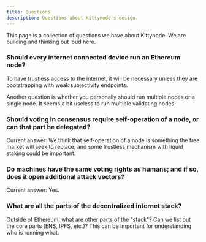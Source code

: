 ```yaml
---
title: Questions 
description: Questions about Kittynode's design.
---
```


This page is a collection of questions we have about Kittynode. We are building and thinking out loud here.

### Should every internet connected device run an Ethereum node?

To have trustless access to the internet, it will be necessary unless they are bootstrapping with weak subjectivity endpoints.

Another question is whether you personally should run multiple nodes or a single node. It seems a bit useless to run multiple validating nodes.

### Should voting in consensus require self-operation of a node, or can that part be delegated?

Current answer: We think that self-operation of a node is something the free market will seek to replace, and some trustless mechanism with liquid staking could be important.

### Do machines have the same voting rights as humans; and if so, does it open additional attack vectors?

Current answer: Yes.

### What are all the parts of the decentralized internet stack?

Outside of Ethereum, what are other parts of the "stack"? Can we list out the core parts (ENS, IPFS, etc.)? This can be important for understanding who is running what.

